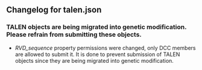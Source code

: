 ## Changelog for talen.json

### TALEN objects are being migrated into genetic modification. Please refrain from submitting these objects.

* *RVD_sequence* property permissions were changed, only DCC members are allowed to submit it. It is done to prevent submission of TALEN objects since they are being migrated into genetic modification.